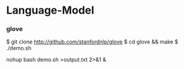 # Language-Model

### glove
$ git clone http://github.com/stanfordnlp/glove
$ cd glove && make
$ ./demo.sh

nohup bash demo.sh >output.txt 2>&1 &